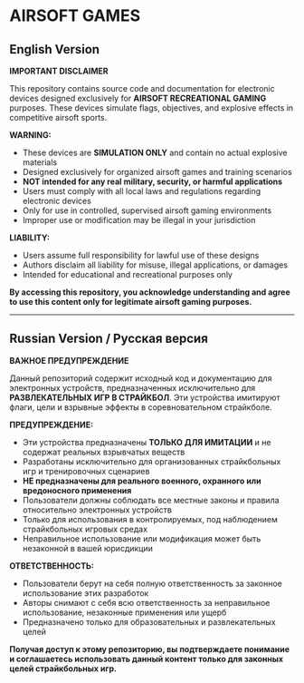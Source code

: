 # AIRSOFT GAMES

## English Version

**IMPORTANT DISCLAIMER**

This repository contains source code and documentation for electronic devices designed exclusively for **AIRSOFT RECREATIONAL GAMING** purposes. These devices simulate flags, objectives, and explosive effects in competitive airsoft sports.

**WARNING:**
- These devices are **SIMULATION ONLY** and contain no actual explosive materials
- Designed exclusively for organized airsoft games and training scenarios
- **NOT intended for any real military, security, or harmful applications**
- Users must comply with all local laws and regulations regarding electronic devices
- Only for use in controlled, supervised airsoft gaming environments
- Improper use or modification may be illegal in your jurisdiction

**LIABILITY:**
- Users assume full responsibility for lawful use of these designs
- Authors disclaim all liability for misuse, illegal applications, or damages
- Intended for educational and recreational purposes only

**By accessing this repository, you acknowledge understanding and agree to use this content only for legitimate airsoft gaming purposes.**

---

## Russian Version / Русская версия

**ВАЖНОЕ ПРЕДУПРЕЖДЕНИЕ**

Данный репозиторий содержит исходный код и документацию для электронных устройств, предназначенных исключительно для **РАЗВЛЕКАТЕЛЬНЫХ ИГР В СТРАЙКБОЛ**. Эти устройства имитируют флаги, цели и взрывные эффекты в соревновательном страйкболе.

**ПРЕДУПРЕЖДЕНИЕ:**
- Эти устройства предназначены **ТОЛЬКО ДЛЯ ИМИТАЦИИ** и не содержат реальных взрывчатых веществ
- Разработаны исключительно для организованных страйкбольных игр и тренировочных сценариев
- **НЕ предназначены для реального военного, охранного или вредоносного применения**
- Пользователи должны соблюдать все местные законы и правила относительно электронных устройств
- Только для использования в контролируемых, под наблюдением страйкбольных игровых средах
- Неправильное использование или модификация может быть незаконной в вашей юрисдикции

**ОТВЕТСТВЕННОСТЬ:**
- Пользователи берут на себя полную ответственность за законное использование этих разработок
- Авторы снимают с себя всю ответственность за неправильное использование, незаконные применения или ущерб
- Предназначено только для образовательных и развлекательных целей

**Получая доступ к этому репозиторию, вы подтверждаете понимание и соглашаетесь использовать данный контент только для законных целей страйкбольных игр.**